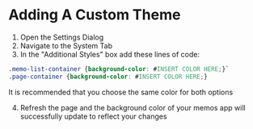 # Adding A Custom Theme

1. Open the Settings Dialog
2. Navigate to the System Tab
3. In the "Additional Styles" box add these lines of code:

```css
.memo-list-container {background-color: #INSERT COLOR HERE;}`
.page-container {background-color: #INSERT COLOR HERE;}
```

  It is recommended that you choose the same color for both options

4. Refresh the page and the background color of your memos app will successfully update to reflect your changes
